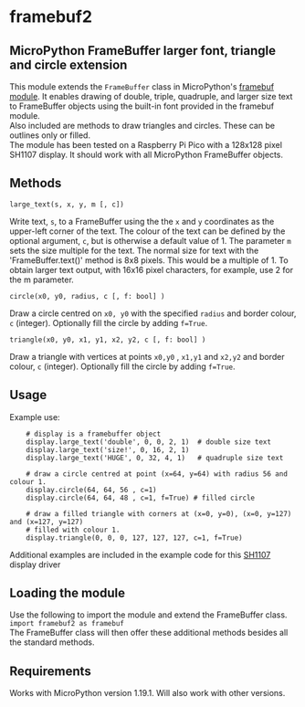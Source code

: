 # framebuf2

## MicroPython FrameBuffer larger font, triangle and circle extension

This module extends the `FrameBuffer` class in MicroPython's [framebuf module](https://docs.micropython.org/en/latest/library/framebuf.html "MicroPython documentation"). It enables drawing of double, triple, quadruple, and larger size text to FrameBuffer objects using the built-in font provided in the framebuf module.<br> 
Also included are methods to draw triangles and circles. These can be outlines only or filled.<br>
The module has been tested on a Raspberry Pi Pico with a 128x128 pixel SH1107 display. It should work with all MicroPython FrameBuffer objects.

## Methods

`large_text(s, x, y, m [, c])` 

Write text, `s`, to a FrameBuffer using the the `x` and `y` coordinates as the upper-left corner of the text. The colour of the text can be defined by the optional argument, `c`, but is otherwise a default value of 1. The parameter `m` sets the size multiple for the text. The normal size for text with the 'FrameBuffer.text()' method is 8x8 pixels. This would be a multiple of 1. To obtain larger text output, with 16x16 pixel characters, for example, use 2 for the m parameter.

`circle(x0, y0, radius, c [, f: bool] )` 

Draw a circle centred on `x0, y0` with the specified `radius` and border colour, `c` (integer). Optionally fill the circle by adding `f=True`.

`triangle(x0, y0, x1, y1, x2, y2, c [, f: bool] )` 

Draw a triangle with vertices at points `x0,y0` , `x1,y1` and `x2,y2` and border colour, `c` (integer). Optionally fill the circle by adding `f=True`.


## Usage

Example use:
```
    # display is a framebuffer object
    display.large_text('double', 0, 0, 2, 1)  # double size text
    display.large_text('size!', 0, 16, 2, 1)
    display.large_text('HUGE', 0, 32, 4, 1)   # quadruple size text

    # draw a circle centred at point (x=64, y=64) with radius 56 and colour 1.
    display.circle(64, 64, 56 , c=1)
    display.circle(64, 64, 48 , c=1, f=True) # filled circle

    # draw a filled triangle with corners at (x=0, y=0), (x=0, y=127) and (x=127, y=127)
    # filled with colour 1.
    display.triangle(0, 0, 0, 127, 127, 127, c=1, f=True)
```
Additional examples are included in the example code for this [SH1107](https://github.com/peter-l5/SH1107 "SH1107 OLED display driver") display driver

## Loading the module

Use the following to import the module and extend the FrameBuffer class.<br>
`import framebuf2 as framebuf`<br>
The FrameBuffer class will then offer these additional methods besides all the standard methods.

## Requirements

Works with MicroPython version 1.19.1. Will also work with other versions. 
